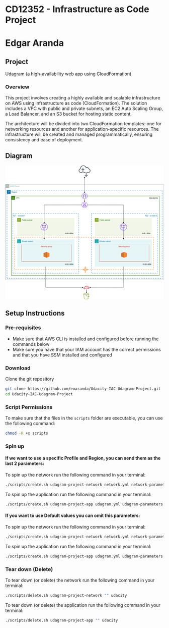 # CD12352 - Infrastructure as Code Project
# Edgar Aranda

## Project
Udagram (a high-availability web app using CloudFormation)

### Overview 
This project involves creating a highly available and scalable infrastructure on AWS using infrastructure as code (CloudFormation). The solution includes a VPC with public and private subnets, an EC2 Auto Scaling Group, a Load Balancer, and an S3 bucket for hosting static content. 

The architecture will be divided into two CloudFormation templates: one for networking resources and another for application-specific resources. The infrastructure will be created and managed programmatically, ensuring consistency and ease of deployment.

## Diagram

![img-1](assets/Udagram-diagram.png)

## Setup Instructions

### Pre-requisites
- Make sure that AWS CLI is installed and configured before running the commands below
- Make sure you have that your IAM account has the correct permissions and that you have SSM installed and configured
  

### Download
Clone the git repository
```sh
git clone https://github.com/eoaranda/Udacity-IAC-Udagram-Project.git
cd Udacity-IAC-Udagram-Project
```

### Script Permissions
To make sure that the files in the `scripts` folder are executable, you can use the following command:
```sh
chmod -R +x scripts
```


### Spin up 

#### If we want to use a specific Profile and Region, you can send them as the last 2 parameters:
To spin up the network run the following command in your terminal:
```sh
./scripts/create.sh udagram-project-network network.yml network-parameters.json us-east-1 udacity
```

To spin up the application run the following command in your terminal:
```sh
./scripts/create.sh udagram-project-app udagram.yml udagram-parameters.json us-east-1 udacity
```

#### If you want to use Default values you can omit this parameters:
To spin up the network run the following command in your terminal:
```sh
./scripts/create.sh udagram-project-network network.yml network-parameters.json 
```

To spin up the application run the following command in your terminal:
```sh
./scripts/create.sh udagram-project-app udagram.yml udagram-parameters.json
```

### Tear down (Delete)
To tear down (or delete) the network run the following command in your terminal:
```sh
./scripts/delete.sh udagram-project-network "" udacity 
```

To tear down (or delete) the application run the following command in your terminal:
```sh
./scripts/delete.sh udagram-project-app "" udacity 
```

